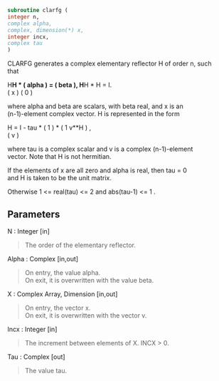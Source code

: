 ```fortran  
subroutine clarfg (  
integer n,  
complex alpha,  
complex, dimension(*) x,  
integer incx,  
complex tau  
)  
```  
  
CLARFG generates a complex elementary reflector H of order n, such  
that  
  
H**H * ( alpha ) = ( beta ),   H**H * H = I.  
(   x   )   (   0  )  
  
where alpha and beta are scalars, with beta real, and x is an  
(n-1)-element complex vector. H is represented in the form  
  
H = I - tau * ( 1 ) * ( 1 v**H ) ,  
( v )  
  
where tau is a complex scalar and v is a complex (n-1)-element  
vector. Note that H is not hermitian.  
  
If the elements of x are all zero and alpha is real, then tau = 0  
and H is taken to be the unit matrix.  
  
Otherwise  1 <= real(tau) <= 2  and  abs(tau-1) <= 1 .  
  
## Parameters  
N : Integer [in]  
> The order of the elementary reflector.  
  
Alpha : Complex [in,out]  
> On entry, the value alpha.  
> On exit, it is overwritten with the value beta.  
  
X : Complex Array, Dimension [in,out]  
> On entry, the vector x.  
> On exit, it is overwritten with the vector v.  
  
Incx : Integer [in]  
> The increment between elements of X. INCX > 0.  
  
Tau : Complex [out]  
> The value tau.  
  
